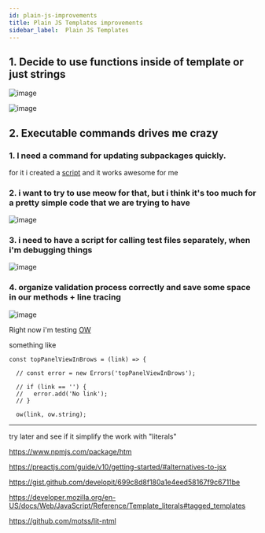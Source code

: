 ```yaml
---
id: plain-js-improvements
title: Plain JS Templates improvements
sidebar_label:  Plain JS Templates
---
```



## 1. Decide to use functions inside of template or just strings

![image](https://user-images.githubusercontent.com/1469198/207774818-bed47381-0c9c-4d3c-8635-7174b1625803.png)


![image](https://user-images.githubusercontent.com/1469198/207774888-3d8bd1aa-00c4-4d9c-848c-3392e2a12e53.png)



## 2. Executable commands drives me crazy


### 1. I need a command for updating subpackages quickly. 
for it i created a [script](https://github.com/LLazyEmail/nomoretogo_email_template/blob/main/bash/update-packages.sh) and it works awesome for me




### 2. i want to try to use meow for that, but i think it's too much for a pretty simple code that we are trying to have

![image](https://user-images.githubusercontent.com/1469198/207000827-e565c77b-7806-4c3d-9fe6-9a66373f2dd8.png)


### 3. i need to have a script for calling test files separately, when i'm debugging things


![image](https://user-images.githubusercontent.com/1469198/207996499-80ece9c1-84e7-4bb3-bbf6-c08306b11a4c.png)



### 4. organize validation process correctly and save some space in our methods + line tracing

![image](https://user-images.githubusercontent.com/1469198/208203452-94a532b3-d3ee-4b19-950b-17c2978cb7c5.png)


Right now i'm testing [OW](https://github.com/sindresorhus/ow)

something like
```
const topPanelViewInBrows = (link) => {

  // const error = new Errors('topPanelViewInBrows');

  // if (link == '') {
  //   error.add('No link');
  // }

  ow(link, ow.string);
 ```


---


try later and see if it simplify the work with "literals"

https://www.npmjs.com/package/htm


https://preactjs.com/guide/v10/getting-started/#alternatives-to-jsx


https://gist.github.com/developit/699c8d8f180a1e4eed58167f9c6711be


https://developer.mozilla.org/en-US/docs/Web/JavaScript/Reference/Template_literals#tagged_templates


https://github.com/motss/lit-ntml
